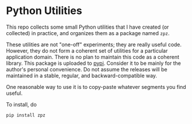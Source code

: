 Python Utilities
================

This repo collects some small Python utilities that I have created (or collected) in practice,
and organizes them as a package named `zpz`.

These utilities are not "one-off" experiments; they are really useful code.
However, they do not form a coherent set of utilities for a particular application domain.
There is no plan to maintain this code as a coherent library.
This package is uploaded to [pypi](https://pypi.org/project/zpz/).
Consider it to be mainly for the author's personal convenience.
Do not assume the releases will be maintained in a stable, regular, and backward-compatible way.

One reasonable way to use it is to copy-paste whatever segments you find useful.

To install, do

```
pip install zpz
```
